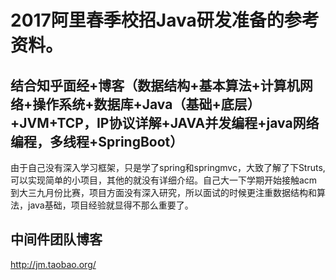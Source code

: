 # 2017阿里春季校招Java研发准备的参考资料。
## 结合知乎面经+博客（数据结构+基本算法+计算机网络+操作系统+数据库+Java（基础+底层）+JVM+TCP，IP协议详解+JAVA并发编程+java网络编程，多线程+SpringBoot）
由于自己没有深入学习框架，只是学了spring和springmvc，大致了解了下Struts,可以实现简单的小项目，其他的就没有详细介绍。自己大一下学期开始接触acm到大三九月份比赛，项目方面没有深入研究，所以面试的时候更注重数据结构和算法，java基础，项目经验就显得不那么重要了。
## 中间件团队博客
http://jm.taobao.org/
